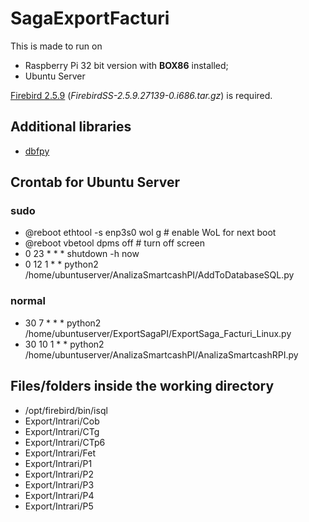 # SagaExportFacturi
This is made to run on
- Raspberry Pi 32 bit version with **BOX86** installed;
- Ubuntu Server


[Firebird 2.5.9](https://github.com/FirebirdSQL/firebird/releases/tag/R2_5_9) (*FirebirdSS-2.5.9.27139-0.i686.tar.gz*) is required.

## Additional libraries
- [dbfpy](https://pypi.org/project/dbfpy/)

## Crontab for Ubuntu Server
### sudo
- @reboot ethtool -s enp3s0 wol g # enable WoL for next boot
- @reboot vbetool dpms off # turn off screen
- 0 23 * * * shutdown -h now
- 0 12 1 * * python2 /home/ubuntuserver/AnalizaSmartcashPI/AddToDatabaseSQL.py
### normal
- 30 7 * * * python2 /home/ubuntuserver/ExportSagaPI/ExportSaga_Facturi_Linux.py
- 30 10 1 * * python2 /home/ubuntuserver/AnalizaSmartcashPI/AnalizaSmartcashRPI.py

## Files/folders inside the working directory

- /opt/firebird/bin/isql
- Export/Intrari/Cob
- Export/Intrari/CTg
- Export/Intrari/CTp6
- Export/Intrari/Fet
- Export/Intrari/P1
- Export/Intrari/P2
- Export/Intrari/P3
- Export/Intrari/P4
- Export/Intrari/P5

